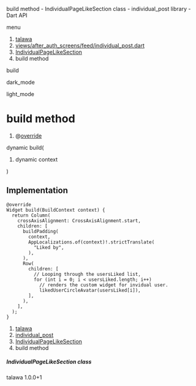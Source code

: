 




build method - IndividualPageLikeSection class - individual\_post library - Dart API







menu

1. [talawa](../../index.html)
2. [views/after\_auth\_screens/feed/individual\_post.dart](../../file-___home_harshil_Desktop_open-source_palisadoes_talawa_lib_views_after_auth_screens_feed_individual_post/)
3. [IndividualPageLikeSection](../../file-___home_harshil_Desktop_open-source_palisadoes_talawa_lib_views_after_auth_screens_feed_individual_post/IndividualPageLikeSection-class.html)
4. build method

build


dark\_mode

light\_mode




# build method


1. @[override](https://api.flutter.dev/flutter/dart-core/override-constant.html)

dynamic
build(

1. dynamic context

)

## Implementation

```
@override
Widget build(BuildContext context) {
  return Column(
    crossAxisAlignment: CrossAxisAlignment.start,
    children: [
      buildPadding(
        context,
        AppLocalizations.of(context)!.strictTranslate(
          "Liked by",
        ),
      ),
      Row(
        children: [
          // Looping through the usersLiked list,
          for (int i = 0; i < usersLiked.length; i++)
            // renders the custom widget for invidual user.
            likedUserCircleAvatar(usersLiked[i]),
        ],
      ),
    ],
  );
}
```

 


1. [talawa](../../index.html)
2. [individual\_post](../../file-___home_harshil_Desktop_open-source_palisadoes_talawa_lib_views_after_auth_screens_feed_individual_post/)
3. [IndividualPageLikeSection](../../file-___home_harshil_Desktop_open-source_palisadoes_talawa_lib_views_after_auth_screens_feed_individual_post/IndividualPageLikeSection-class.html)
4. build method

##### IndividualPageLikeSection class





talawa
1.0.0+1






